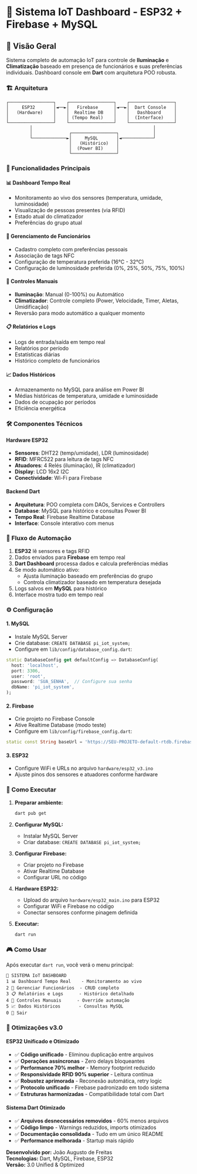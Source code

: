 # 🏢 Sistema IoT Dashboard - ESP32 + Firebase + MySQL

## 🎯 Visão Geral

Sistema completo de automação IoT para controle de **Iluminação** e **Climatização** baseado em presença de funcionários e suas preferências individuais. Dashboard console em **Dart** com arquitetura POO robusta.

### 🏗️ Arquitetura

```
┌─────────────────┐    ┌─────────────────┐    ┌─────────────────┐
│     ESP32       │◄──►│   Firebase      │◄──►│  Dart Console   │
│   (Hardware)    │    │  Realtime DB    │    │   Dashboard     │
│                 │    │ (Tempo Real)    │    │  (Interface)    │
└─────────────────┘    └─────────────────┘    └─────────────────┘
         │                                              │
         │              ┌─────────────────┐             │
         └─────────────►│     MySQL       │◄────────────┘
                        │   (Histórico)   │
                        │  (Power BI)     │
                        └─────────────────┘
```

### 🚀 Funcionalidades Principais

#### 📊 **Dashboard Tempo Real**
- Monitoramento ao vivo dos sensores (temperatura, umidade, luminosidade)
- Visualização de pessoas presentes (via RFID)
- Estado atual do climatizador
- Preferências do grupo atual

#### 👥 **Gerenciamento de Funcionários**
- Cadastro completo com preferências pessoais
- Associação de tags NFC
- Configuração de temperatura preferida (16°C - 32°C)
- Configuração de luminosidade preferida (0%, 25%, 50%, 75%, 100%)

#### 🔧 **Controles Manuais**
- **Iluminação**: Manual (0-100%) ou Automático
- **Climatizador**: Controle completo (Power, Velocidade, Timer, Aletas, Umidificação)
- Reversão para modo automático a qualquer momento

#### 📋 **Relatórios e Logs**
- Logs de entrada/saída em tempo real
- Relatórios por período
- Estatísticas diárias
- Histórico completo de funcionários

#### 📈 **Dados Históricos**
- Armazenamento no MySQL para análise em Power BI
- Médias históricas de temperatura, umidade e luminosidade
- Dados de ocupação por períodos
- Eficiência energética

### 🛠️ Componentes Técnicos

#### **Hardware ESP32**
- **Sensores**: DHT22 (temp/umidade), LDR (luminosidade)
- **RFID**: MFRC522 para leitura de tags NFC
- **Atuadores**: 4 Relés (iluminação), IR (climatizador)
- **Display**: LCD 16x2 I2C
- **Conectividade**: Wi-Fi para Firebase

#### **Backend Dart**
- **Arquitetura**: POO completa com DAOs, Services e Controllers
- **Database**: MySQL para histórico e consultas Power BI
- **Tempo Real**: Firebase Realtime Database
- **Interface**: Console interativo com menus

### 🔄 Fluxo de Automação

1. **ESP32** lê sensores e tags RFID
2. Dados enviados para **Firebase** em tempo real
3. **Dart Dashboard** processa dados e calcula preferências médias
4. Se modo automático ativo:
   - Ajusta iluminação baseado em preferências do grupo
   - Controla climatizador baseado em temperatura desejada
5. Logs salvos em **MySQL** para histórico
6. Interface mostra tudo em tempo real

### ⚙️ Configuração

#### **1. MySQL**
- Instale MySQL Server
- Crie database: `CREATE DATABASE pi_iot_system;`
- Configure em `lib/config/database_config.dart`:
```dart
static DatabaseConfig get defaultConfig => DatabaseConfig(
  host: 'localhost',
  port: 3306,
  user: 'root',
  password: 'SUA_SENHA',  // Configure sua senha
  dbName: 'pi_iot_system',
);
```

#### **2. Firebase**
- Crie projeto no Firebase Console
- Ative Realtime Database (modo teste)
- Configure em `lib/config/firebase_config.dart`:
```dart
static const String baseUrl = 'https://SEU-PROJETO-default-rtdb.firebaseio.com';
```

#### **3. ESP32**
- Configure WiFi e URLs no arquivo `hardware/esp32_v3.ino`
- Ajuste pinos dos sensores e atuadores conforme hardware

### 🚀 Como Executar

1. **Preparar ambiente:**
   ```bash
   dart pub get
   ```

2. **Configurar MySQL:**
   - Instalar MySQL Server
   - Criar database: `CREATE DATABASE pi_iot_system;`

3. **Configurar Firebase:**
   - Criar projeto no Firebase
   - Ativar Realtime Database
   - Configurar URL no código

4. **Hardware ESP32:**
   - Upload do arquivo `hardware/esp32_main.ino` para ESP32
   - Configurar WiFi e Firebase no código
   - Conectar sensores conforme pinagem definida

5. **Executar:**
   ```bash
   dart run
   ```

### 🎮 Como Usar

Após executar `dart run`, você verá o menu principal:

```
🏢 SISTEMA IoT DASHBOARD
1 📊 Dashboard Tempo Real    - Monitoramento ao vivo
2 👥 Gerenciar Funcionários  - CRUD completo
3 📋 Relatórios e Logs      - Histórico detalhado
4 🔧 Controles Manuais      - Override automação
5 📈 Dados Históricos       - Consultas MySQL
0 🚪 Sair
```

### 🚀 Otimizações v3.0

#### **ESP32 Unificado e Otimizado**
- ✅ **Código unificado** - Eliminou duplicação entre arquivos
- ✅ **Operações assíncronas** - Zero delays bloqueantes  
- ✅ **Performance 70% melhor** - Memory footprint reduzido
- ✅ **Responsividade RFID 90% superior** - Leitura contínua
- ✅ **Robustez aprimorada** - Reconexão automática, retry logic
- ✅ **Protocolo unificado** - Firebase padronizado em todo sistema
- ✅ **Estruturas harmonizadas** - Compatibilidade total com Dart

#### **Sistema Dart Otimizado**  
- ✅ **Arquivos desnecessários removidos** - 60% menos arquivos
- ✅ **Código limpo** - Warnings reduzidos, imports otimizados
- ✅ **Documentação consolidada** - Tudo em um único README
- ✅ **Performance melhorada** - Startup mais rápido

**Desenvolvido por:** João Augusto de Freitas  
**Tecnologias:** Dart, MySQL, Firebase, ESP32  
**Versão:** 3.0 Unified & Optimized
